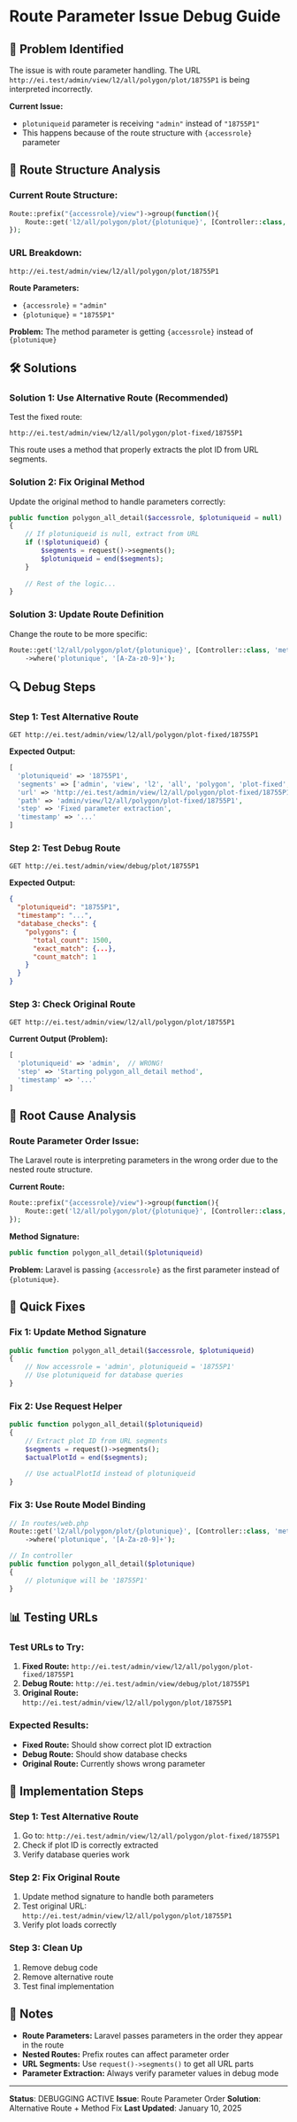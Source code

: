 # Route Parameter Issue Debug Guide

## 🚨 Problem Identified
The issue is with route parameter handling. The URL `http://ei.test/admin/view/l2/all/polygon/plot/18755P1` is being interpreted incorrectly.

**Current Issue:**
- `plotuniqueid` parameter is receiving `"admin"` instead of `"18755P1"`
- This happens because of the route structure with `{accessrole}` parameter

## 🔧 Route Structure Analysis

### Current Route Structure:
```php
Route::prefix("{accessrole}/view")->group(function(){
    Route::get('l2/all/polygon/plot/{plotunique}', [Controller::class, 'method']);
});
```

### URL Breakdown:
```
http://ei.test/admin/view/l2/all/polygon/plot/18755P1
```

**Route Parameters:**
- `{accessrole}` = `"admin"`
- `{plotunique}` = `"18755P1"`

**Problem:** The method parameter is getting `{accessrole}` instead of `{plotunique}`

## 🛠️ Solutions

### Solution 1: Use Alternative Route (Recommended)
Test the fixed route:
```
http://ei.test/admin/view/l2/all/polygon/plot-fixed/18755P1
```

This route uses a method that properly extracts the plot ID from URL segments.

### Solution 2: Fix Original Method
Update the original method to handle parameters correctly:

```php
public function polygon_all_detail($accessrole, $plotuniqueid = null)
{
    // If plotuniqueid is null, extract from URL
    if (!$plotuniqueid) {
        $segments = request()->segments();
        $plotuniqueid = end($segments);
    }
    
    // Rest of the logic...
}
```

### Solution 3: Update Route Definition
Change the route to be more specific:

```php
Route::get('l2/all/polygon/plot/{plotunique}', [Controller::class, 'method'])
    ->where('plotunique', '[A-Za-z0-9]+');
```

## 🔍 Debug Steps

### Step 1: Test Alternative Route
```
GET http://ei.test/admin/view/l2/all/polygon/plot-fixed/18755P1
```

**Expected Output:**
```php
[
  'plotuniqueid' => '18755P1',
  'segments' => ['admin', 'view', 'l2', 'all', 'polygon', 'plot-fixed', '18755P1'],
  'url' => 'http://ei.test/admin/view/l2/all/polygon/plot-fixed/18755P1',
  'path' => 'admin/view/l2/all/polygon/plot-fixed/18755P1',
  'step' => 'Fixed parameter extraction',
  'timestamp' => '...'
]
```

### Step 2: Test Debug Route
```
GET http://ei.test/admin/view/debug/plot/18755P1
```

**Expected Output:**
```json
{
  "plotuniqueid": "18755P1",
  "timestamp": "...",
  "database_checks": {
    "polygons": {
      "total_count": 1500,
      "exact_match": {...},
      "count_match": 1
    }
  }
}
```

### Step 3: Check Original Route
```
GET http://ei.test/admin/view/l2/all/polygon/plot/18755P1
```

**Current Output (Problem):**
```php
[
  'plotuniqueid' => 'admin',  // WRONG!
  'step' => 'Starting polygon_all_detail method',
  'timestamp' => '...'
]
```

## 🎯 Root Cause Analysis

### Route Parameter Order Issue:
The Laravel route is interpreting parameters in the wrong order due to the nested route structure.

**Current Route:**
```php
Route::prefix("{accessrole}/view")->group(function(){
    Route::get('l2/all/polygon/plot/{plotunique}', [Controller::class, 'method']);
});
```

**Method Signature:**
```php
public function polygon_all_detail($plotuniqueid)
```

**Problem:** Laravel is passing `{accessrole}` as the first parameter instead of `{plotunique}`.

## 🚀 Quick Fixes

### Fix 1: Update Method Signature
```php
public function polygon_all_detail($accessrole, $plotuniqueid)
{
    // Now accessrole = 'admin', plotuniqueid = '18755P1'
    // Use plotuniqueid for database queries
}
```

### Fix 2: Use Request Helper
```php
public function polygon_all_detail($plotuniqueid)
{
    // Extract plot ID from URL segments
    $segments = request()->segments();
    $actualPlotId = end($segments);
    
    // Use actualPlotId instead of plotuniqueid
}
```

### Fix 3: Use Route Model Binding
```php
// In routes/web.php
Route::get('l2/all/polygon/plot/{plotunique}', [Controller::class, 'method'])
    ->where('plotunique', '[A-Za-z0-9]+');

// In controller
public function polygon_all_detail($plotunique)
{
    // plotunique will be '18755P1'
}
```

## 📊 Testing URLs

### Test URLs to Try:
1. **Fixed Route:** `http://ei.test/admin/view/l2/all/polygon/plot-fixed/18755P1`
2. **Debug Route:** `http://ei.test/admin/view/debug/plot/18755P1`
3. **Original Route:** `http://ei.test/admin/view/l2/all/polygon/plot/18755P1`

### Expected Results:
- **Fixed Route:** Should show correct plot ID extraction
- **Debug Route:** Should show database checks
- **Original Route:** Currently shows wrong parameter

## 🔧 Implementation Steps

### Step 1: Test Alternative Route
1. Go to: `http://ei.test/admin/view/l2/all/polygon/plot-fixed/18755P1`
2. Check if plot ID is correctly extracted
3. Verify database queries work

### Step 2: Fix Original Route
1. Update method signature to handle both parameters
2. Test original URL: `http://ei.test/admin/view/l2/all/polygon/plot/18755P1`
3. Verify plot loads correctly

### Step 3: Clean Up
1. Remove debug code
2. Remove alternative route
3. Test final implementation

## 📝 Notes

- **Route Parameters:** Laravel passes parameters in the order they appear in the route
- **Nested Routes:** Prefix routes can affect parameter order
- **URL Segments:** Use `request()->segments()` to get all URL parts
- **Parameter Extraction:** Always verify parameter values in debug mode

---

**Status**: DEBUGGING ACTIVE
**Issue**: Route Parameter Order
**Solution**: Alternative Route + Method Fix
**Last Updated**: January 10, 2025
